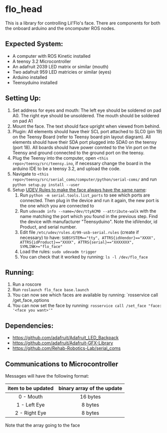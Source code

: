 # flo_head

This is a library for controlling Lil'Flo's face. There
are components for both the onboard arduino and the oncomputer
ROS nodes. 

## Expected System:
- A computer with ROS Kinetic installed
- A teensy 3.2 Microcontroller
- An adafruit 2039 LED matrix or similar (mouth)
- Two adafruit 959 LED matricies or similar (eyes)
- Arduino installed
- Teensyduino installed

## Setting Up:
1. Set address for eyes and mouth: The left eye should be 
   soldered on pad A0. The right eye should be unsoldered. The 
   mouth should be soldered on pad A1
2. Mount the face. The text should face upright when viewed from
   behind. 
3. Plugin: All elements should have their SCL port attached to 
   SLC0 (pin 19) on the Teensy Board (refer to Teensy board
   pin layout diagram). All elements should have their SDA port
   plugged into SDA0 on the teensy (port 18). All boards should
   have power connted to the Vin port on the Teensy and ground
   connected to the ground port on the teensy. 
4. Plug the Teensy into the computer, open 
   `<this repo>/teensy/src/teensy.ino`, if necessary change the
   board in the arduino IDE to be a teensy 3.2, and upload the 
   code. 
5. Navigate to `<this repo>/teensy/src/serial_coms/computer/python/serial-coms/` 
   and run `python setup.py install --user`
6. Setup [UDEV Rules to make the face always have the same name](https://unix.stackexchange.com/a/183492):
    1. Run `python -m serial.tools.list_ports` to see which ports
       are connected. Then plug in the device and run it again,
       the new port is the one which you are connected to
    2. Run `udevadm info --name=/dev/ttyACM0 --attribute-walk` 
       with the name matching the port which you found in the 
       previous step. Find the device with manufacturer 
       "Teensyduino". Note the idVendor, id Product, and serial 
       number.
    3. Edit file `/etc/udev/rules.d/99-usb-serial.rules` (create if 
       necessary) to have:
       `SUBSYSTEM=="tty", ATTRS{idVendor}=="XXXX", ATTRS{idProduct}=="XXXX", ATTRS{serial}=="XXXXXXX", SYMLINK+="flo_face"`
    4. Load the rules: `sudo udevadm trigger`
    5. You can check that it worked by running: `ls -l /dev/flo_face`


## Running:
1. Run a roscore
2. Run `roslaunch flo_face base.launch`
3. You can now see which faces are available by running: 
   `rosservice call /get_face_options
4. You can now set the face by running: 
   `rosservice call /set_face "face: '<face you want>'"`
   


## Dependencies:
- https://github.com/adafruit/Adafruit_LED_Backpack
- https://github.com/adafruit/Adafruit-GFX-Library 
- https://github.com/Rehab-Robotics-Lab/serial_coms 

## Communications to Microcontroller
Messages will have the following format:

| item to be updated | binary array of the update |
|:------------------:|:--------------------------:|
| 0 - Mouth          | 16 bytes                   |
| 1 - Left Eye       | 8 bytes                    |
| 2 - Right Eye      | 8 bytes                    |

Note that the array going to the face 
